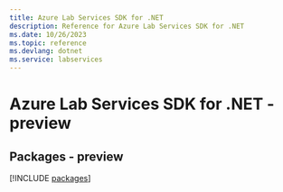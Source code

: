 ```yaml
---
title: Azure Lab Services SDK for .NET
description: Reference for Azure Lab Services SDK for .NET
ms.date: 10/26/2023
ms.topic: reference
ms.devlang: dotnet
ms.service: labservices
---
```

# Azure Lab Services SDK for .NET - preview
## Packages - preview
[!INCLUDE [packages](lab-services-index.md)]
